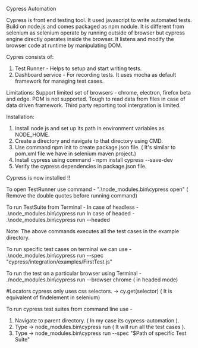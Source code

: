Cypress Automation

Cypress is front end testing tool.
It used javascript to write automated tests.
Build on node.js and comes packaged as npm nodule.
It is different from selenium as selenium operate by running outside of browser but cypress engine directly operates inside the browser.
It listens and modify the browser code at runtime by manipulating DOM.

Cypres consists of:
1. Test Runner - Helps to setup and start writing tests.
2. Dashboard service - For recording tests.
It uses mocha as default framework for managing test cases.

Limitations:
Support limited set of browsers - chrome, electron, firefox beta and edge.
POM is not supported.
Tough to read data from files in case of data driven framework.
Third party reporting tool intergration is limited.

Installation:
1. Install node js and set up its path in environment variables as NODE_HOME.
2. Create a directory and navigate to that directory using CMD.
3. Use command npm init to create package.json file. ( It's similar to pom.xml file we have in selenium maven project.)
4. Install cypress using command - npm install cypress --save-dev
5. Verify the cypress dependencies in package.json file.

Cypress is now installed !!

To open TestRunner use command - ".\node_modules\.bin\cypress open" ( Remove the double quotes before running command)

To run TestSuite from Terminal - 
In case of headless - .\node_modules\.bin\cypress run
In case of headed - .\node_modules\.bin\cypress run --headed

Note: The above commands executes all the test cases in the example directory.

To run specific test cases on terminal we can use - 
.\node_modules\.bin\cypress run --spec "cypress/integration/examples/FirstTest.js"

To run the test on a particular browser using Terminal - 
./node_modules\.bin\cypress run --browser chrome ( in headed mode)

#Locators
cypress only uses css selectors.
-> cy.get(selector) ( It is equivalent of findelement in selenium)

To run cypress test suites from command line use -
1. Navigate to parent directory. ( In my case its cypress-automation ).
2. Type -> node_modules\.bin\cypress run ( It will run all the test cases ).
3. Type -> node_modules\.bin\cypress run --spec "$Path of specific Test Suite"



